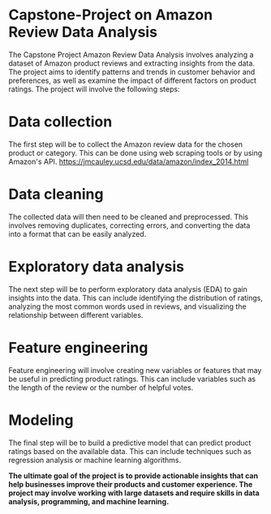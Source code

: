 # Capstone-Project on  Amazon Review Data Analysis

The Capstone Project Amazon Review Data Analysis involves analyzing a dataset of Amazon product reviews and extracting insights from the data. The project aims to identify patterns and trends in customer behavior and preferences, as well as examine the impact of different factors on product ratings.
The project will involve the following steps:

# Data collection
The first step will be to collect the Amazon review data for the chosen product or category. This can be done using web scraping tools or by using Amazon's API.
 https://jmcauley.ucsd.edu/data/amazon/index_2014.html

# Data cleaning
The collected data will then need to be cleaned and preprocessed. This involves removing duplicates, correcting errors, and converting the data into a format that can be easily analyzed.

# Exploratory data analysis
The next step will be to perform exploratory data analysis (EDA) to gain insights into the data. This can include identifying the distribution of ratings, analyzing the most common words used in reviews, and visualizing the relationship between different variables.

# Feature engineering
Feature engineering will involve creating new variables or features that may be useful in predicting product ratings. This can include variables such as the length of the review or the number of helpful votes.

# Modeling
The final step will be to build a predictive model that can predict product ratings based on the available data. This can include techniques such as regression analysis or machine learning algorithms.

**The ultimate goal of the project is to provide actionable insights that can help businesses improve their products and customer experience. The project may involve working with large datasets and require skills in data analysis, programming, and machine learning.**
